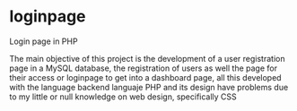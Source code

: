 # loginpage
Login page in PHP

The main objective of this project is the development of a user registration page in a MySQL database, 
the registration of users as well the page for their access or loginpage to get into a dashboard 
page, all this developed with the language backend languaje PHP and its design have problems due to 
my little or null knowledge on web design, specifically CSS
